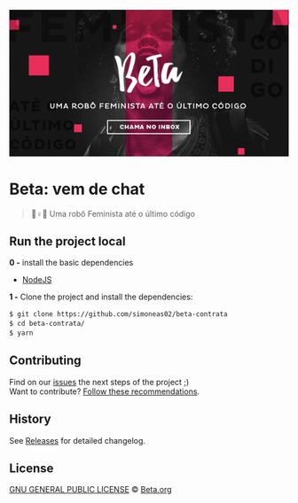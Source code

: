 ![Uma robô Feminista até o último código](./public/assets/img/betashare.png)

# Beta: vem de chat

> 💪♀💜 Uma robô Feminista até o último código

## Run the project local


**0 -** install the basic dependencies

- [NodeJS](https://nodejs.org/en/)

**1 -** Clone the project and install the dependencies:

```sh
$ git clone https://github.com/simoneas02/beta-contrata
$ cd beta-contrata/
$ yarn
```


## Contributing

Find on our [issues](https://github.com/simoneas02/beta-contrata/issues/) the next steps of the project ;)  
Want to contribute? [Follow these recommendations](https://github.com/simoneas02/beta-contrata/blob/vem-de-chat/CONTRIBUTING.md).


## History

See [Releases](https://github.com/simoneas02/beta-contrata/releases) for detailed changelog.


## License

[GNU GENERAL PUBLIC LICENSE](https://github.com/simoneas02/beta-contrata/blob/vem-de-chat/LICENSE.md) © [Beta.org](https://www.beta.org.br/)